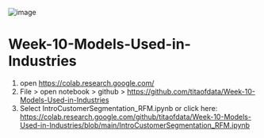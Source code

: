![image](https://user-images.githubusercontent.com/50011393/96879360-88fbcb00-14ae-11eb-9e9e-e094039968a1.png)

# Week-10-Models-Used-in-Industries

1. open https://colab.research.google.com/
2. File > open notebook > github > https://github.com/titaofdata/Week-10-Models-Used-in-Industries
3. Select IntroCustomerSegmentation_RFM.ipynb or click here: https://colab.research.google.com/github/titaofdata/Week-10-Models-Used-in-Industries/blob/main/IntroCustomerSegmentation_RFM.ipynb
